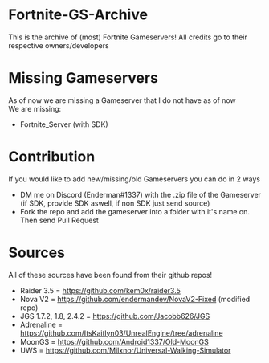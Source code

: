 # Fortnite-GS-Archive
This is the archive of (most) Fortnite Gameservers! All credits go to their respective owners/developers


# Missing Gameservers
As of now we are missing a Gameserver that I do not have as of now<br>
We are missing:<br>
- Fortnite_Server (with SDK)

# Contribution
If you would like to add new/missing/old Gameservers you can do in 2 ways<br>
- DM me on Discord (Enderman#1337) with the .zip file of the Gameserver (if SDK, provide SDK aswell, if non SDK just send source)<br>
- Fork the repo and add the gameserver into a folder with it's name on. Then send Pull Request

# Sources
All of these sources have been found from their github repos!
- Raider 3.5 = https://github.com/kem0x/raider3.5
- Nova V2 = https://github.com/endermandev/NovaV2-Fixed (modified repo)
- JGS 1.7.2, 1.8, 2.4.2 = https://github.com/Jacobb626/JGS
- Adrenaline = https://github.com/ItsKaitlyn03/UnrealEngine/tree/adrenaline
- MoonGS = https://github.com/Android1337/Old-MoonGS
- UWS = https://github.com/Milxnor/Universal-Walking-Simulator
